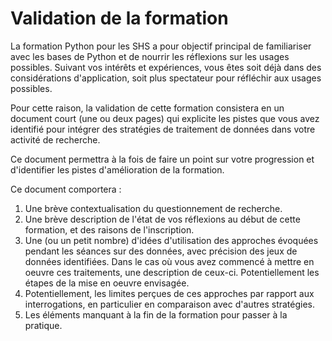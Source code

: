 # Validation de la formation

La formation Python pour les SHS a pour objectif principal de familiariser avec les bases de Python et de nourrir les réflexions sur les usages possibles. Suivant vos intérêts et expériences, vous êtes soit déjà dans des considérations d'application, soit plus spectateur pour réfléchir aux usages possibles.

Pour cette raison, la validation de cette formation consistera en un document court (une ou deux pages) qui explicite les pistes que vous avez identifié pour intégrer des stratégies de traitement de données dans votre activité de recherche. 

Ce document permettra à la fois de faire un point sur votre progression et d'identifier les pistes d'amélioration de la formation.

Ce document comportera :

1. Une brève contextualisation du questionnement de recherche.
2. Une brève description de l'état de vos réflexions au début de cette formation, et des raisons de l'inscription.
3. Une (ou un petit nombre) d'idées d'utilisation des approches évoquées pendant les séances sur des données, avec précision des jeux de données identifiées. Dans le cas où vous avez commencé à mettre en oeuvre ces traitements, une description de ceux-ci. Potentiellement les étapes de la mise en oeuvre envisagée.
4. Potentiellement, les limites perçues de ces approches par rapport aux interrogations, en particulier en comparaison avec d'autres stratégies.
5. Les éléments manquant à la fin de la formation pour passer à la pratique.